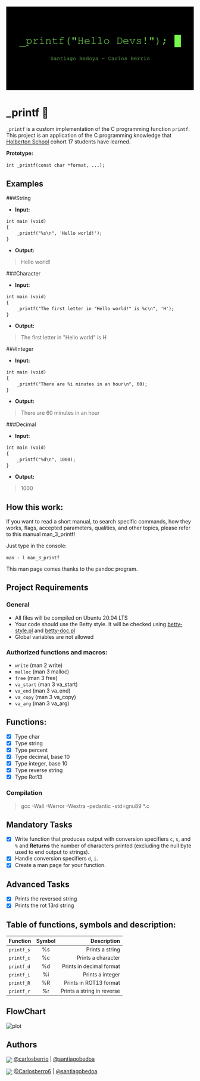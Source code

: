 ![plot](images/header_img.jpg)

# _printf 👋
```_printf``` is a custom implementation of the C programming function ```printf```. This project is an application of the C programming knowledge that [Holberton School](https://www.holbertonschool.com/) cohort 17 students have learned.

**Prototype:**

``` int _printf(const char *format, ...); ```

## Examples

###String
* **Input:**
```
int main (void)
{
	_printf("%s\n", 'Hello world!');
}
```
* **Output:**
> Hello world!

###Character
* **Input:**
```
int main (void)
{
	_printf("The first letter in "Hello world!" is %c\n", 'H');
}
```
* **Output:**
> The first letter in "Hello world" is H

###Integer
* **Input:**
```
int main (void)
{
	_printf("There are %i minutes in an hour\n", 60);
}
```
* **Output:**
> There are 60 minutes in an hour

###Decimal
* **Input:**
```
int main (void)
{
	_printf("%d\n", 1000);
}
```
* **Output:**
> 1000

## How this work:

If you want to read a short manual, to search specific commands, how they works, flags, accepted parameters, qualities, and other topics, please refer to this manual man_3_printf!

Just type in the console:

```man - l man_3_printf```

This man page comes thanks to the pandoc program.

## Project Requirements

### General

* All files will be compiled on Ubuntu 20.04 LTS
* Your code should use the Betty style. It will be checked using [betty-style.pl](https://github.com/holbertonschool/Betty/blob/master/betty-style.pl) and [betty-doc.pl](https://github.com/holbertonschool/Betty/blob/master/betty-doc.pl)
* Global variables are not allowed

### Authorized functions and macros:

  * ```write``` (man 2 write)
  * ```malloc``` (man 3 malloc)
  * ```free``` (man 3 free)
  * ```va_start``` (man 3 va_start)
  * ```va_end``` (man 3 va_end)
  * ```va_copy``` (man 3 va_copy)
  * ```va_arg``` (man 3 va_arg)

## Functions:

- [x] Type char
- [x] Type string
- [x] Type percent
- [x] Type decimal, base 10
- [x] Type integer, base 10
- [x] Type reverse string
- [x] Type Rot13

### Compilation

> gcc -Wall -Werror -Wextra -pedantic -std=gnu89 *.c

## Mandatory Tasks

- [x] Write function that produces output with conversion specifiers ```c```, ```s```, and ```%``` and **Returns** the number of characters printed (excluding the null byte used to end output to strings).
- [x] Handle conversion specifiers ```d```, ```i```.
- [x] Create a man page for your function.

## Advanced Tasks

- [x] Prints the reversed string
- [x] Prints the rot 13rd string

## Table of functions, symbols and description:

| Function  | Symbol  | Description |
| :------ |:--------------:| ---------------------:|
| `printf_s`      | %s | Prints a string |
| `printf_c`      | %c  |   Prints a character |
| `printf_d`   | %d   |   Prints in decimal format |
| `printf_i`      |%i  |   Prints a integer |
| `printf_R`     | %R |   Prints in ROT13 format |
| `printf_r`     | %r |   Prints a string in reverse |


## FlowChart

![plot](images/printf_FLOW_CHART.jpg)


## Authors
<a href = 'https://www.github.com/Crisgrva'> <img width = '32px' align= 'center' src="https://raw.githubusercontent.com/rahulbanerjee26/githubAboutMeGenerator/main/icons/github.svg"/></a> [@carlosberrio](https://github.com/carlosberrio) | [@santiagobedoa](https://github.com/santiagobedoa)

<a href = 'https://www.twitter.com/crisgrvc'> <img width = '32px' align= 'center' src="https://raw.githubusercontent.com/rahulbanerjee26/githubAboutMeGenerator/main/icons/twitter.svg"/></a> [@Carlosberro6](https://twitter.com/carlosberro6) | [@santiagobedoa](https://twitter.com/santiagobedoa)
